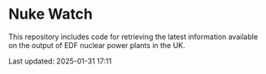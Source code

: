 # Nuke Watch

This repository includes code for retrieving the latest information available on the output of EDF nuclear power plants in the UK.

Last updated: 2025-01-31 17:11